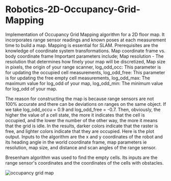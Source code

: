# Robotics-2D-Occupancy-Grid-Mapping
Implementation of Occupancy Grid Mapping algorithm for a 2D floor map. It incorporates range sensor readings and known poses at each measurement time to build a map.
Mapping is essential for SLAM.
Prerequisites are the knowledge of coordinate system transformations. Map coordinate frame ​vs.​body coordinate frame
Important parameters include; Map resolution ​- The resolution that determines how finely your map will be discretized, Map size in pixels, the origin of your range scanner, log_odd_occ: This parameter is for updating the occupied cell measurements, log_odd_free: This parameter is for updating the free empty cell measurements, log_odd_max: The maximum value for log_odd of your map, log_odd_min: The minimum value for log_odd of your map. 

The reason for constructing the map is because range sensors are not 100% accurate and there can be deviations on ranges on the same object. If we take log_odd_occu = 0.9 and log_odd_free = -0.7. Then, obviously, the higher the value of a cell state, the more it indicates that the cell is occupied, and the lower the number of the other way, the more it means that the grid is idle. In the results, darker colors indicate that the raster is free, and lighter colors indicate that they are occupied. Here is the plot output. Inputs to the algorithm are the x and y coordinates of the robot and its heading angle in the world coordinate frame, map parameters ie resolution, map size, and distance and scan angles of the range sensor.

Bresenham algorithm was used to find the empty cells. Its inputs are the range sensor's coordinates and the coordinates of the cells with obstacles. 


![occupancy grid map](https://github.com/chumoyot/Robotics-2D-Occupancy-Grid-Mapping/assets/135506318/3a0e8664-6bb1-4a6d-aa8e-1a02f0336516)

